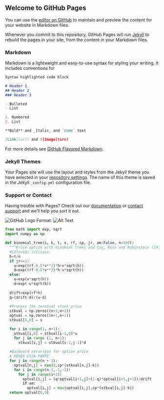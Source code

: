 ## Welcome to GitHub Pages

You can use the [editor on GitHub](https://github.com/carlosmagnogfr/Finance_Stuff/edit/master/index.md) to maintain and preview the content for your website in Markdown files.

Whenever you commit to this repository, GitHub Pages will run [Jekyll](https://jekyllrb.com/) to rebuild the pages in your site, from the content in your Markdown files.

### Markdown

Markdown is a lightweight and easy-to-use syntax for styling your writing. It includes conventions for

```markdown
Syntax highlighted code block

# Header 1
## Header 2
### Header 3

- Bulleted
- List

1. Numbered
2. List

**Bold** and _Italic_ and `Code` text

[Link](url) and ![Image](src)
```

For more details see [GitHub Flavored Markdown](https://guides.github.com/features/mastering-markdown/).

### Jekyll Themes

Your Pages site will use the layout and styles from the Jekyll theme you have selected in your [repository settings](https://github.com/carlosmagnogfr/Finance_Stuff/settings). The name of this theme is saved in the Jekyll `_config.yml` configuration file.

### Support or Contact

Having trouble with Pages? Check out our [documentation](https://help.github.com/categories/github-pages-basics/) or [contact support](https://github.com/contact) and we’ll help you sort it out.


![GitHub Logo](/images/logo.png)
Format: ![Alt Text](url)

```python
from math import exp, sqrt
import numpy as np

def binomial_tree(s, k, t, v, rf, cp, jr, am:False, n=100):
  """Price option with binomial trees and Cox, Ross and Rubinstein (1979) formula"""
  #Cálculos iniciais
  h=t/n
  if jr==1:
    u=exp((rf-0.5*v**2)*h+v*sqrt(h))
    d=exp((rf-0.5*v**2)*h-v*sqrt(h))
  else:
    u=exp(v*sqrt(h))
    d=exp(-v*sqrt(h))
  
  drift=exp(rf*h)
  q=(drift-d)/(u-d)
  
  #Process the terminal stock price
  stkval = np.zeros((n+1,n+1))
  optval = np.zeros((n+1,n+1))
  stkval[0,0] = s

  for i in range(1, n+1):
    stkval[i,0] = stkval[i-1,0]*u
    for j in range (1, n+1):
      stkval[i,j] = stkval[i-1,j-1]*d
  
  #Backward recursion for option price
  # REVER ESSA PARTE
  for j in range(n + 1):
    optval[n,j] = max(0,cp*(stkval[n,j]-k))
    for i in range(n-1,-1,-1):
      for j in range(i+1):
        optval[i,j] = (q*optval[i+1,j]+(1-q)*optval[i+1,j+1])/drift
        if am:
          optval[i,j] = max(optval[i,j],cp*(stkval[i,j]-k))
  return optval[0,0]
```
